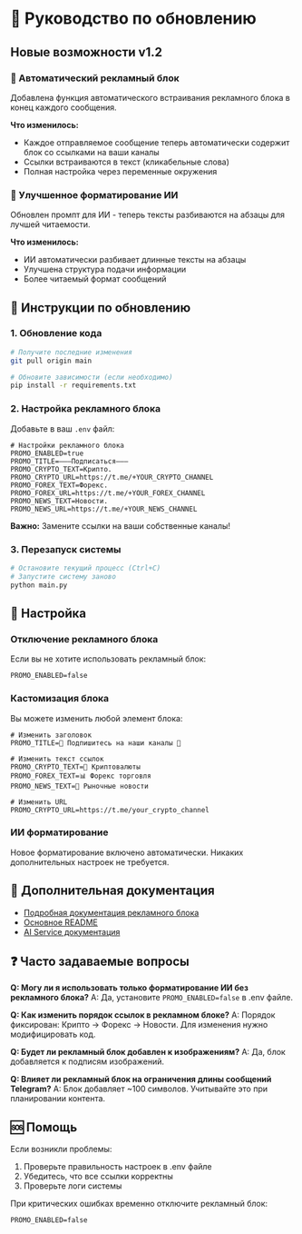 # 🔄 Руководство по обновлению

## Новые возможности v1.2

### 📢 Автоматический рекламный блок

Добавлена функция автоматического встраивания рекламного блока в конец каждого сообщения.

**Что изменилось:**
- Каждое отправляемое сообщение теперь автоматически содержит блок со ссылками на ваши каналы
- Ссылки встраиваются в текст (кликабельные слова)
- Полная настройка через переменные окружения

### 📝 Улучшенное форматирование ИИ

Обновлен промпт для ИИ - теперь тексты разбиваются на абзацы для лучшей читаемости.

**Что изменилось:**
- ИИ автоматически разбивает длинные тексты на абзацы
- Улучшена структура подачи информации
- Более читаемый формат сообщений

## 🚀 Инструкции по обновлению

### 1. Обновление кода

```bash
# Получите последние изменения
git pull origin main

# Обновите зависимости (если необходимо)
pip install -r requirements.txt
```

### 2. Настройка рекламного блока

Добавьте в ваш `.env` файл:

```env
# Настройки рекламного блока
PROMO_ENABLED=true
PROMO_TITLE=———Подписаться———
PROMO_CRYPTO_TEXT=Крипто.
PROMO_CRYPTO_URL=https://t.me/+YOUR_CRYPTO_CHANNEL
PROMO_FOREX_TEXT=Форекс.
PROMO_FOREX_URL=https://t.me/+YOUR_FOREX_CHANNEL
PROMO_NEWS_TEXT=Новости.
PROMO_NEWS_URL=https://t.me/+YOUR_NEWS_CHANNEL
```

**Важно:** Замените ссылки на ваши собственные каналы!

### 3. Перезапуск системы

```bash
# Остановите текущий процесс (Ctrl+C)
# Запустите систему заново
python main.py
```

## 🔧 Настройка

### Отключение рекламного блока

Если вы не хотите использовать рекламный блок:

```env
PROMO_ENABLED=false
```

### Кастомизация блока

Вы можете изменить любой элемент блока:

```env
# Изменить заголовок
PROMO_TITLE=🔔 Подпишитесь на наши каналы 🔔

# Изменить текст ссылок
PROMO_CRYPTO_TEXT=💎 Криптовалюты
PROMO_FOREX_TEXT=📊 Форекс торговля
PROMO_NEWS_TEXT=📰 Рыночные новости

# Изменить URL
PROMO_CRYPTO_URL=https://t.me/your_crypto_channel
```

### ИИ форматирование

Новое форматирование включено автоматически. Никаких дополнительных настроек не требуется.

## 📖 Дополнительная документация

- [Подробная документация рекламного блока](PROMOTIONAL_BLOCK.md)
- [Основное README](../README.md)
- [AI Service документация](AI_SERVICE_DOCUMENTATION.md)

## ❓ Часто задаваемые вопросы

**Q: Могу ли я использовать только форматирование ИИ без рекламного блока?**
A: Да, установите `PROMO_ENABLED=false` в .env файле.

**Q: Как изменить порядок ссылок в рекламном блоке?**
A: Порядок фиксирован: Крипто → Форекс → Новости. Для изменения нужно модифицировать код.

**Q: Будет ли рекламный блок добавлен к изображениям?**
A: Да, блок добавляется к подписям изображений.

**Q: Влияет ли рекламный блок на ограничения длины сообщений Telegram?**
A: Блок добавляет ~100 символов. Учитывайте это при планировании контента.

## 🆘 Помощь

Если возникли проблемы:
1. Проверьте правильность настроек в .env файле
2. Убедитесь, что все ссылки корректны
3. Проверьте логи системы

При критических ошибках временно отключите рекламный блок:
```env
PROMO_ENABLED=false
``` 